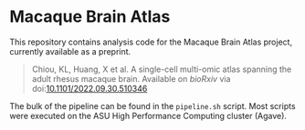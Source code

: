 # Macaque Brain Atlas

This repository contains analysis code for the Macaque Brain Atlas project, currently available as a preprint.

> Chiou, KL, Huang, X et al. A single-cell multi-omic atlas spanning the adult rhesus macaque brain. Available on *bioRxiv* via doi:[10.1101/2022.09.30.510346](https://doi.org/10.1101/2022.09.30.510346)

The bulk of the pipeline can be found in the `pipeline.sh` script. Most scripts were executed on the ASU High Performance Computing cluster (Agave).